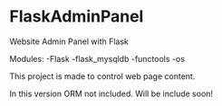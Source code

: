 # FlaskAdminPanel
Website Admin Panel with Flask

Modules:
-Flask
-flask_mysqldb
-functools
-os

This project is made to control web page content.

In this version ORM not included.
Will be include soon!
